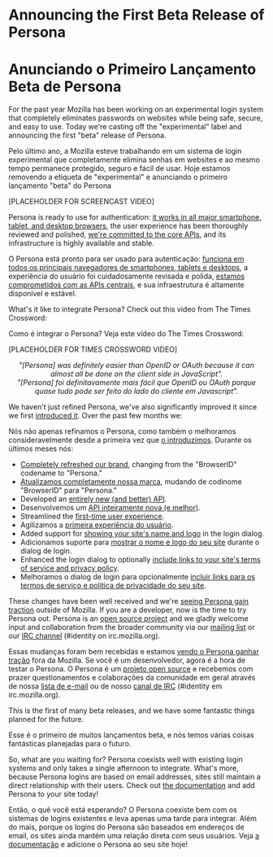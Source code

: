 # Announcing the First Beta Release of Persona
# Anunciando o Primeiro Lançamento Beta de Persona

For the past year Mozilla has been working on an experimental login system that completely eliminates passwords on websites while being safe, secure, and easy to use. Today we're casting off the "experimental" label and announcing the first "beta" release of Persona.

Pelo último ano, a Mozilla esteve trabalhando em um sistema de login experimental que completamente elimina senhas em websites e ao mesmo tempo permanece protegido, seguro e fácil de usar. Hoje estamos removendo a etiqueta de "experimental" e anunciando o primeiro lançamento "beta" do Persona

[PLACEHOLDER FOR SCREENCAST VIDEO]

Persona is ready to use for authentication: [it works in all major smartphone, tablet, and desktop browsers][1], the user experience has been thoroughly reviewed and polished, [we're committed to the core APIs][2], and its infrastructure is highly available and stable.

O Persona está pronto para ser usado para autenticação: [funciona em todos os principais navegadores de smartphones, tablets e desktops][1], a experiência do usuário foi cuidadosamente revisada e polida, [estamos comprometidos com as APIs centrais][2], e sua infraestrutura é altamente disponível e estável.

What's it like to integrate Persona? Check out this video from The Times Crossword:

Como é integrar o Persona? Veja este vídeo do The Times Crossword:

[PLACEHOLDER FOR TIMES CROSSWORD VIDEO]
<center><em>"[Persona] was definitely easier than OpenID or OAuth because it can almost all be done on the client side in JavaScript".</em></center>

<center><em>"[Persona] foi definitavamente mais fácil que OpenID ou OAuth porque quase tudo pode ser feito do lado do cliente em Javascript".</em></center>

We haven't just refined Persona, we've also significantly improved it since we first [introduced it][3]. Over the past few months we:

Nós não apenas refinamos o Persona, como também o melhoramos consideravelmente desde a primeira vez que [o introduzimos][3]. Durante os últimos meses nós:

* [Completely refreshed our brand][4], changing from the "BrowserID" codename to "Persona."
* [Atualizamos completamente nossa marca][4], mudando de codinome "BrowserID" para "Persona."
* Developed an [entirely new (and better) API][5].
* Desenvolvemos um [API inteiramente nova (e melhor)][5].
* Streamlined the [first-time user experience][6].
* Agilizamos a [primeira experiência do usuário][6].
* Added support for [showing your site's name and logo][7] in the login dialog.
* Adicionamos suporte para [mostrar o nome e logo do seu site][7] durante o dialog de login.
* Enhanced the login dialog to optionally [include links to your site's terms of service and privacy policy][8].
* Melhoramos o dialog de login para opcionalmente [incluir links para os termos de serviço e política de privacidade do seu site][8].

These changes have been well received and we're [seeing Persona gain traction][9] outside of Mozilla. If you are a developer, now is the time to try Persona out. Persona is an [open source project][10] and we gladly welcome input and collaboration from the broader community via our [mailing list][11] or our [IRC channel][12] (#identity on irc.mozilla.org).

Essas mudanças foram bem recebidas e estamos [vendo o Persona ganhar tração][9] fora da Mozilla. Se você é um desenvolvedor, agora é a hora de testar o Persona. O Persona é um [projeto open source][10] e recebemos com prazer questionamentos e colaborações da comunidade em geral através de nossa [lista de e-mail][11] ou de nosso [canal de IRC][12] (#identity em irc.mozilla.org).

This is the first of many beta releases, and we have some fantastic things planned for the future.

Esse é o primeiro de muitos lançamentos beta, e nós temos várias coisas fantásticas planejadas para o futuro.

So, what are you waiting for? Persona coexists well with existing login systems and only takes a single afternoon to integrate. What's more, because Persona logins are based on email addresses, sites still maintain a direct relationship with their users. Check out [the documentation][13] and add Persona to your site today!

Então, o quê você está esperando? O Persona coexiste bem com os sistemas de logins existentes e leva apenas uma tarde para integrar. Além do mais, porque os logins do Persona são baseados em endereços de email, os sites ainda mantém uma relação direta com seus usuários. Veja [a documentação][13] e adicione o Persona ao seu site hoje!

[1]: https://developer.mozilla.org/en-US/docs/persona/Browser_compatibility
[2]: http://identity.mozilla.com/post/31739234834/committing-to-a-stable-api-for-persona
[3]: http://identity.mozilla.com/post/7616727542/introducing-browserid-a-better-way-to-sign-in
[4]: http://identity.mozilla.com/post/18038609895/introducing-mozilla-persona
[5]: http://identity.mozilla.com/post/28513408358/a-new-api-for-persona
[6]: http://identity.mozilla.com/post/27914354400/improvements-to-the-first-time-sign-up-flow
[7]: http://identity.mozilla.com/post/27122712140/new-feature-adding-your-websites-name-and-logo-to-the
[8]: http://identity.mozilla.com/post/23038368841/streamlining-login-with-privacy-policy-and-terms-of
[9]: http://identity.mozilla.com/post/31008721633/application-and-platform-integration-of-persona
[10]: https://github.com/mozilla/browserid
[11]: https://lists.mozilla.org/listinfo/dev-identity
[12]: https://wiki.mozilla.org/IRC
[13]: https://developer.mozilla.org/Persona
